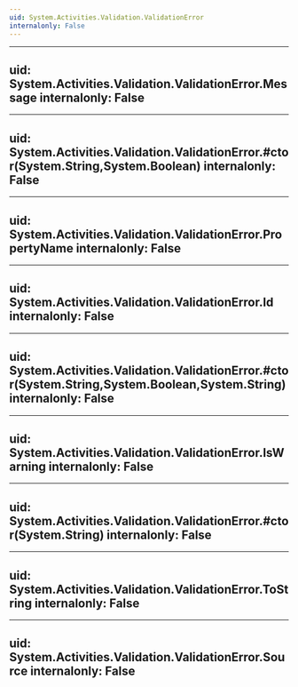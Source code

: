 ```yaml
---
uid: System.Activities.Validation.ValidationError
internalonly: False
---
```


---
uid: System.Activities.Validation.ValidationError.Message
internalonly: False
---

---
uid: System.Activities.Validation.ValidationError.#ctor(System.String,System.Boolean)
internalonly: False
---

---
uid: System.Activities.Validation.ValidationError.PropertyName
internalonly: False
---

---
uid: System.Activities.Validation.ValidationError.Id
internalonly: False
---

---
uid: System.Activities.Validation.ValidationError.#ctor(System.String,System.Boolean,System.String)
internalonly: False
---

---
uid: System.Activities.Validation.ValidationError.IsWarning
internalonly: False
---

---
uid: System.Activities.Validation.ValidationError.#ctor(System.String)
internalonly: False
---

---
uid: System.Activities.Validation.ValidationError.ToString
internalonly: False
---

---
uid: System.Activities.Validation.ValidationError.Source
internalonly: False
---
